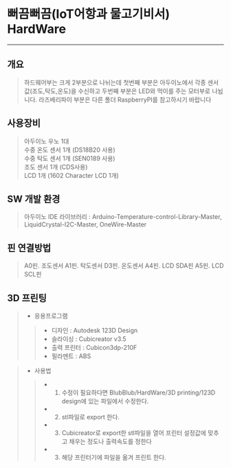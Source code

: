 ﻿#  뻐끔뻐끔(IoT어항과 물고기비서) HardWare
<hr/>

## 개요
> 하드웨어부는 크게 2부분으로 나뉘는데 첫번째 부분은 아두이노에서 각종 센서값(조도,탁도,온도)을 수신하고 두번째 부분은 LED와 먹이를 주는 모터부로 나뉩니다. 라즈베리파이 부분은 다른 폴더 RaspberryPI를 참고하시기 바랍니다

## 사용장비
> 아두이노 우노 1대  
> 수중 온도 센서 1개 (DS18B20 사용)  
> 수중 탁도 센서 1개 (SEN0189 사용)  
> 조도 센서 1개 (CDS사용)  
> LCD 1개 (1602 Character LCD 1개)  

## SW 개발 환경
> 아두이노 IDE
> 라이브러리 : Arduino-Temperature-control-Library-Master, LiquidCrystal-I2C-Master, OneWire-Master

## 핀 연결방법
> A0핀. 조도센서
> A1핀. 탁도센서
> D3핀. 온도센서
> A4핀. LCD SDA핀
> A5핀. LCD SCL핀 

## 3D 프린팅
>+ 응용프로그램
>>+ 디자인 : Autodesk 123D Design
>>+ 슬라이싱 : Cubicreator v3.5
>>+ 출력 프린터 : Cubicon3dp-210F
>>+ 필라멘트 : ABS

>+ 사용법
>>+ 1. 수정이 필요하다면 BlubBlub/HardWare/3D printing/123D design에 있는 파일에서 수정한다.
>>+ 2. stl파일로 export 한다.
>>+ 3. Cubicreator로 export한 stl파일을 열어 프린터 설정값에 맞추고 채우는 정도나 출력속도를 정한다
>>+ 3. 해당 프린터기에 파일을 옮겨 프린트 한다.

